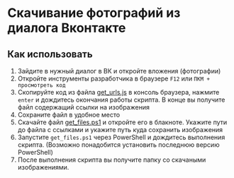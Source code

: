 # Скачивание фотографий из диалога Вконтакте

## Как использовать

1. Зайдите в нужный диалог в ВК и откройте вложения (фотографии)
2. Откройте инструменты разработчика в браузере `F12` или `ПКМ + просмотреть код`
3. Скопируйте код из файла [get_urls.js](https://github.com/dkuytrewq/get_photos_from_dialog_vk/blob/main/get_urls.js) в консоль браузера, нажмите `enter` и дождитесь окончания работы скрипта. В конце вы получите файл содержащий ссылки на изображения
4. Сохраните файл в удобное место
5. Скачайте файл [get_files.ps1](https://github.com/dkuytrewq/get_photos_from_dialog_vk/blob/main/get_files.ps1) и откройте его в блакноте. Укажите пути до файла с ссылками и укажите путь куда сохранить изображения
6. Запустите `get_files.ps1` через PowerShell и дождитесь выполнения скрипта. (Возможно понадобится установить последнюю версию PowerShell)
7. После выполнения скрипта вы получите папку со скачаными изображениями.
